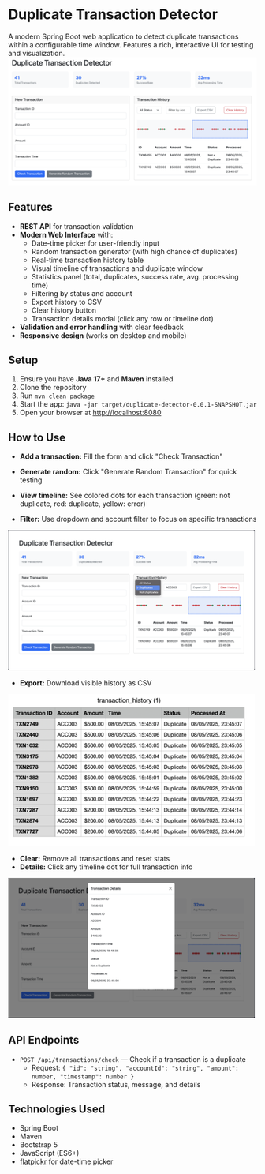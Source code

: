 # Duplicate Transaction Detector

A modern Spring Boot web application to detect duplicate transactions within a configurable time window. Features a rich, interactive UI for testing and visualization.
<br />
<img src="assets/dashboard-overview.png" alt="Dashboard" width="700"/>

## Features
- **REST API** for transaction validation
- **Modern Web Interface** with:
  - Date-time picker for user-friendly input
  - Random transaction generator (with high chance of duplicates)
  - Real-time transaction history table
  - Visual timeline of transactions and duplicate window
  - Statistics panel (total, duplicates, success rate, avg. processing time)
  - Filtering by status and account
  - Export history to CSV
  - Clear history button
  - Transaction details modal (click any row or timeline dot)
- **Validation and error handling** with clear feedback
- **Responsive design** (works on desktop and mobile)

## Setup
1. Ensure you have **Java 17+** and **Maven** installed
2. Clone the repository
3. Run `mvn clean package`
4. Start the app: `java -jar target/duplicate-detector-0.0.1-SNAPSHOT.jar`
5. Open your browser at [http://localhost:8080](http://localhost:8080)

## How to Use
- **Add a transaction:** Fill the form and click "Check Transaction"
- **Generate random:** Click "Generate Random Transaction" for quick testing
- **View timeline:** See colored dots for each transaction (green: not duplicate, red: duplicate, yellow: error)

- **Filter:** Use dropdown and account filter to focus on specific transactions
<img src="assets/filtered-transactions.png" alt="Filtered-Transactions" width="500"/>

- **Export:** Download visible history as CSV
<img src="assets/exported-csv.png" alt="CSV Export" width="500"/>

- **Clear:** Remove all transactions and reset stats
- **Details:** Click any timeline dot for full transaction info
<img src="assets/transaction-modal.png" alt="Transaction Modal" width="500"/>

## API Endpoints
- `POST /api/transactions/check` — Check if a transaction is a duplicate
  - Request: `{ "id": "string", "accountId": "string", "amount": number, "timestamp": number }`
  - Response: Transaction status, message, and details

## Technologies Used
- Spring Boot
- Maven
- Bootstrap 5
- JavaScript (ES6+)
- [flatpickr](https://flatpickr.js.org/) for date-time picker
